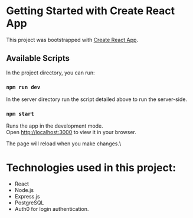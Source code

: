 # Getting Started with Create React App

This project was bootstrapped with [Create React App](https://github.com/facebook/create-react-app).

## Available Scripts

In the project directory, you can run:

### `npm run dev`

In the server directory run the script detailed above to run the server-side.

### `npm start`

Runs the app in the development mode.\
Open [http://localhost:3000](http://localhost:3000) to view it in your browser.

The page will reload when you make changes.\


# Technologies used in this project:

- React
- Node.js
- Express.js
- PostgreSQL
- Auth0 for login authentication.




